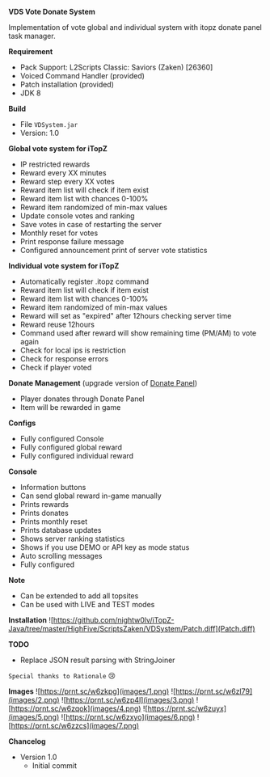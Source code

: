 **VDS Vote Donate System**

Implementation of vote global and individual system with itopz donate panel task manager.

**Requirement**
- Pack Support: L2Scripts Classic: Saviors (Zaken) [26360]
- Voiced Command Handler (provided)
- Patch installation (provided)
- JDK 8

**Build**
- File ```VDSystem.jar```
- Version: 1.0

**Global vote system for iTopZ**

- IP restricted rewards
- Reward every XX minutes
- Reward step every XX votes
- Reward item list will check if item exist
- Reward item list with chances 0-100%
- Reward item randomized of min-max values
- Update console votes and ranking
- Save votes in case of restarting the server
- Monthly reset for votes
- Print response failure message
- Configured announcement print of server vote statistics

**Individual vote system for iTopZ**

- Automatically register .itopz command
- Reward item list will check if item exist
- Reward item list with chances 0-100%
- Reward item randomized of min-max values
- Reward will set as "expired" after 12hours checking server time
- Reward reuse 12hours
- Command used after reward will show remaining time (PM/AM) to vote again
- Check for local ips is restriction
- Check for response errors
- Check if player voted

**Donate Management** (upgrade version of [Donate Panel](https://github.com/nightw0lv/DonatePanel))

- Player donates through Donate Panel
- Item will be rewarded in game

**Configs**

- Fully configured Console
- Fully configured global reward
- Fully configured individual reward

**Console**

- Information buttons
- Can send global reward in-game manually
- Prints rewards
- Prints donates
- Prints monthly reset
- Prints database updates
- Shows server ranking statistics
- Shows if you use DEMO or API key as mode status
- Auto scrolling messages
- Fully configured


**Note**

- Can be extended to add all topsites
- Can be used with LIVE and TEST modes

**Installation**
![https://github.com/nightw0lv/iTopZ-Java/tree/master/HighFive/ScriptsZaken/VDSystem/Patch.diff](Patch.diff)


**TODO**

- Replace JSON result parsing with StringJoiner

```Special thanks to Rationale``` :cry:

**Images**
![https://prnt.sc/w6zkpg](images/1.png)
![https://prnt.sc/w6zl79](images/2.png)
![https://prnt.sc/w6zp4l](images/3.png)
![https://prnt.sc/w6zqok](images/4.png)
![https://prnt.sc/w6zuyx](images/5.png)
![https://prnt.sc/w6zxyo](images/6.png)
![https://prnt.sc/w6zzcs](images/7.png)

**Chancelog**

- Version 1.0
  - Initial commit